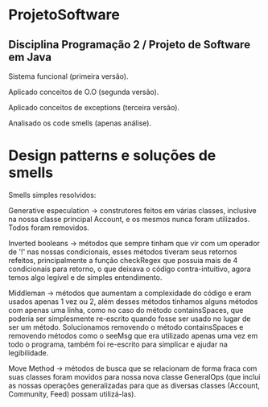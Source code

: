 # ProjetoSoftware

## Disciplina Programação 2 / Projeto de Software em Java

Sistema funcional (primeira versão).

Aplicado conceitos de O.O (segunda versão).

Aplicado conceitos de exceptions (terceira versão).

Analisado os code smells (apenas análise).

# Design patterns e soluções de smells

Smells simples resolvidos:

Generative especulation -> construtores feitos em várias classes, inclusive na nossa classe principal Account, e os mesmos nunca foram utilizados. Todos foram removidos.

Inverted booleans -> métodos que sempre tinham que vir com um operador de '!' nas nossas condicionais, esses métodos tiveram seus retornos refeitos, principalmente a função checkRegex que possuia mais de 4 condicionais para retorno, o que deixava o código contra-intuitivo, agora temos algo legível e de simples entendimento.

Middleman -> métodos que aumentam a complexidade do código e eram usados apenas 1 vez ou 2, além desses métodos tinhamos alguns métodos com apenas uma linha, como no caso do método containsSpaces, que poderia ser simplesmente re-escrito quando fosse ser usado no lugar de ser um método. Solucionamos removendo o método containsSpaces e removendo métodos como o seeMsg que era utilizado apenas uma vez em todo o programa, também foi re-escrito para simplicar e ajudar na legibilidade.

Move Method -> métodos de busca que se relacionam de forma fraca com suas classes foram movidos para nossa nova classe GeneralOps (que inclui as nossas operações generalizadas para que as diversas classes (Account, Community, Feed) possam utilizá-las).

